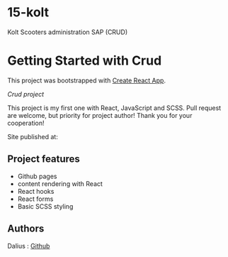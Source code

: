 # 15-kolt
Kolt Scooters administration SAP (CRUD)


# Getting Started with Crud

This project was bootstrapped with [Create React App](https://github.com/facebook/create-react-app).

_Crud project_

This project is my first one with React, JavaScript and SCSS. Pull request are welcome, but priority for project author! Thank you for your cooperation!

Site published at: 

## Project features

-   Github pages
-   content rendering with React
-   React hooks
-   React forms
-   Basic SCSS styling


## Authors

Dalius : [Github](https://github.com/dalram)

